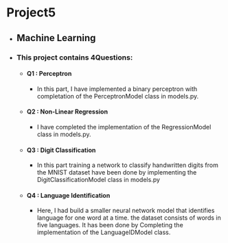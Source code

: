 # Project5

* ## Machine Learning
* ### This project contains 4Questions:
   + #### Q1  : Perceptron
     * In this part, I have implemented a binary perceptron with completation of the PerceptronModel class in models.py.
   + #### Q2  : Non-Linear Regression
     * I have completed the implementation of the RegressionModel class in models.py.
   + #### Q3  : Digit Classification
     * In this part training a network to classify handwritten digits from the MNIST dataset have been done by implementing the DigitClassificationModel class in models.py
   + #### Q4  : Language Identification
     *  Here, I had build a smaller neural network model that identifies language for one word at a time. the dataset consists of words in five languages. It has been done by Completing the implementation of the LanguageIDModel class.
